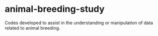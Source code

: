# animal-breeding-study
Codes developed to assist in the understanding or manipulation of data related to animal breeding.
